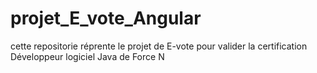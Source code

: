 # projet_E_vote_Angular
cette repositorie réprente le projet de E-vote pour valider la certification Développeur logiciel Java de Force N
